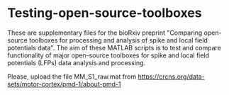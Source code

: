 # Testing-open-source-toolboxes

These are supplementary files for the bioRxiv preprint "Comparing open-source toolboxes for processing and analysis of spike and local field potentials data". The aim of these MATLAB scripts is to test and compare functionality of major open-source toolboxes for spike and local field potentials (LFPs) data analysis and processing.

Please, upload the file MM_S1_raw.mat from https://crcns.org/data-sets/motor-cortex/pmd-1/about-pmd-1
